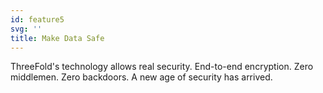 ```yaml
---
id: feature5
svg: ''
title: Make Data Safe
---
```


ThreeFold's technology allows real security. End-to-end encryption. Zero middlemen. Zero backdoors. A new age of security has arrived. 
